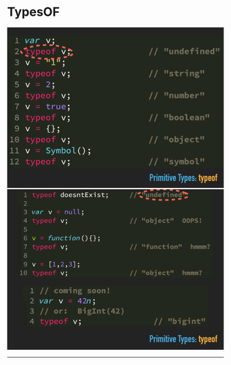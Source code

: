 # TypesOF

![Image](./img/Screenshot%20from%202023-05-20%2011-28-19.png)
![Image](./img/Screenshot%20from%202023-05-20%2011-28-26.png)

-----------------------------